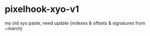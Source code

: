 # pixelhook-xyo-v1
my old xyo paste, need update (indexes &amp; offsets &amp; signatures from ~march)
